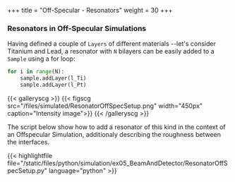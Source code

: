 +++
title = "Off-Specular - Resonators"
weight = 30
+++

### Resonators in Off-Specular Simulations

Having defined a couple of `Layers` of different materials --let's consider Titanium and Lead, a resonator with `N` bilayers can be easily added to a `Sample` using a for loop:

```python
for i in range(N):
    sample.addLayer(l_Ti)
    sample.addLayer(l_Pt)
```

{{< galleryscg >}}
{{< figscg src="/files/simulated/ResonatorOffSpecSetup.png" width="450px" caption="Intensity image">}}
{{< /galleryscg >}}

The script below show how to add a resonator of this kind in the context of an Offspecular Simulation, additionaly describing the roughness between the interfaces.

{{< highlightfile file="/static/files/python/simulation/ex05_BeamAndDetector/ResonatorOffSpecSetup.py" language="python" >}}
